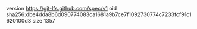 version https://git-lfs.github.com/spec/v1
oid sha256:dbe4dda8b6d090774083ca1681a9b7ce7f1092730774c7233fcf91c1620100d3
size 1357
